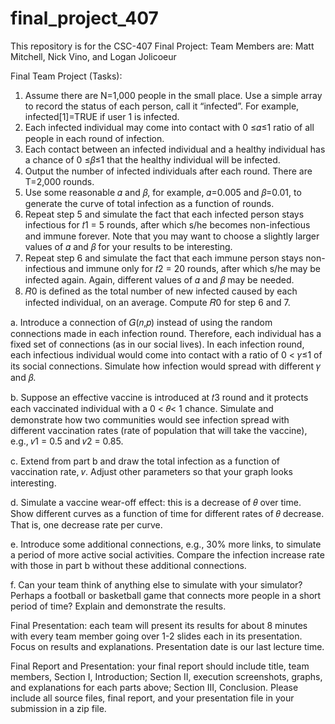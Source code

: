 # final_project_407



This repository is for the CSC-407 Final Project: Team Members are: Matt Mitchell, Nick Vino, and Logan Jolicoeur

Final Team Project (Tasks):
1. Assume there are N=1,000 people in the small place. Use a simple array to record the 
status of each person, call it “infected”. For example, infected[1]=TRUE if user 1 is 
infected.
2. Each infected individual may come into contact with 0 ≤𝛼≤1 ratio of all people in each 
round of infection.
3. Each contact between an infected individual and a healthy individual has a chance of 
0 ≤𝛽≤1 that the healthy individual will be infected.
4. Output the number of infected individuals after each round. There are T=2,000 rounds.
5. Use some reasonable 𝛼 and 𝛽, for example, 𝛼=0.005 and 𝛽=0.01, to generate the curve 
of total infection as a function of rounds.
6. Repeat step 5 and simulate the fact that each infected person stays infectious for 𝑡1 = 5 
rounds, after which s/he becomes non-infectious and immune forever. Note that you 
may want to choose a slightly larger values of 𝛼 and 𝛽 for your results to be interesting.
7. Repeat step 6 and simulate the fact that each immune person stays non-infectious and 
immune only for 𝑡2 = 20 rounds, after which s/he may be infected again. Again, 
different values of 𝛼 and 𝛽 may be needed.
8. 𝑅0 is defined as the total number of new infected caused by each infected individual, on 
an average. Compute 𝑅0 for step 6 and 7. 

a. Introduce a connection of 𝐺(𝑛,𝑝) instead of using the random connections made in each infection round. Therefore, each individual has a fixed set of connections (as in our social lives). In each infection round, each infectious individual would come into contact with a ratio of 0 < 𝛾≤1 of its social connections. Simulate how infection would spread with different 𝛾 and 𝛽.

b. Suppose an effective vaccine is introduced at 𝑡3 round and it protects each vaccinated individual with a 0 < 𝜃< 1 chance. Simulate and demonstrate how two communities would see infection spread with different vaccination rates (rate of population that will take the vaccine), e.g., 𝑣1 = 0.5 and 𝑣2 = 0.85.

c. Extend from part b and draw the total infection as a function of vaccination rate, 𝑣. Adjust other parameters so that your graph looks interesting.

d. Simulate a vaccine wear-off effect: this is a decrease of 𝜃 over time. Show different curves as a function of time for different rates of 𝜃 decrease. That is, one decrease rate per curve.

e. Introduce some additional connections, e.g., 30% more links, to simulate a period of more active social activities. Compare the infection increase rate with those in part b without these additional connections.

f. Can your team think of anything else to simulate with your simulator? Perhaps a football or basketball game that connects more people in a short period of time? Explain and demonstrate the results.

Final Presentation: each team will present its results for about 8 minutes with every team member going over 1-2 slides each in its presentation. Focus on results and explanations. Presentation date is our last lecture time.

Final Report and Presentation: your final report should include title, team members, Section I, Introduction; Section II, execution screenshots, graphs, and explanations for each parts above; Section III, Conclusion. Please include all source files, final report, and your presentation file in your submission in a zip file.
